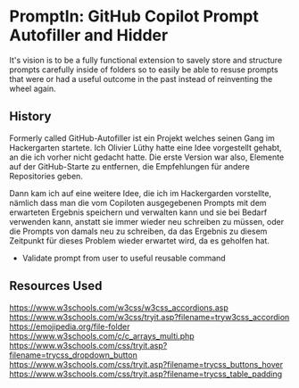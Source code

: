 # PromptIn: GitHub Copilot Prompt Autofiller and Hidder
It's vision is to be a fully functional extension to savely store and structure prompts carefully inside of folders so to easily be able to resuse prompts that were or had a useful outcome in the past instead of reinventing the wheel again.

## History
Formerly called GitHub-Autofiller ist ein Projekt welches seinen Gang im Hackergarten startete.
Ich Olivier Lüthy hatte eine Idee vorgestellt gehabt, an die ich vorher nicht gedacht hatte. Die erste Version war also, Elemente auf der GitHub-Starte zu entfernen, die Empfehlungen für andere Repositories geben.

Dann kam ich auf eine weitere Idee, die ich im Hackergarden vorstellte, nämlich dass man die vom Copiloten ausgegebenen Prompts mit dem erwarteten Ergebnis speichern und verwalten kann und sie bei Bedarf verwenden kann, anstatt sie immer wieder neu schreiben zu müssen, oder die Prompts von damals neu zu schreiben, da das Ergebnis zu diesem Zeitpunkt für dieses Problem wieder erwartet wird, da es geholfen hat.

- Validate prompt from user to useful reusable command

## Resources Used
https://www.w3schools.com/w3css/w3css_accordions.asp<br>
https://www.w3schools.com/w3css/tryit.asp?filename=tryw3css_accordion<br>
https://emojipedia.org/file-folder<br>
https://www.w3schools.com/c/c_arrays_multi.php<br>
https://www.w3schools.com/css/tryit.asp?filename=trycss_dropdown_button<br>
https://www.w3schools.com/css/tryit.asp?filename=trycss_buttons_hover<br>
https://www.w3schools.com/css/tryit.asp?filename=trycss_table_padding<br>